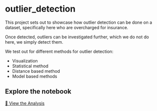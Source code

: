 # outlier_detection

This project sets out to showcase how outlier detection can be done on a dataset, specifically here who are overcharged for insurance. 

Once detected, outliers can be investigated further, which we do not do here, we simply detect them.

We test out for different methods for outlier detection:
- Visualization
- Statistical method
- Distance based method
- Model based methods

## Explore the notebook

[📓 View the Analysis](outlier_analysis.ipynb)
